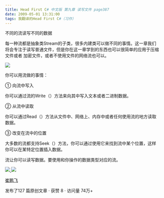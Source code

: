 ```yaml
---
title: Head First C# 中文版 第九章 读写文件 page387
date: 2009-05-01 13:31:00
tags: 我翻译的Head First C#（习作）
---
```

不同的流读写不同的数据

  

每一种流都是抽象类Stream的子类，很多内建类可以做不同的事情。这一章我们将会专注于读写普通文件，但是你在这一章学到的东西也可以很简单的应用于压缩文件或者
加密文件，或者不使用文件的网络流也可以。

  

![](https://p-blog.csdn.net/images/p_blog_csdn_net/cuipengfei1/EntryImages/20090501/2009-05-01_13-08-03.jpg)

你可以用流做的事情：

  

①  向流中写入

你可以通过流的Write（）方法来向其中写入文本或者二进制数据。

  

②  从流中读取

你可以通过Read（）方法从文件中、网络上、内存中或者任何使用流的地方读取数据。

  

③  改变在流中的位置

大多数的流都支持Seek（）方法，你可以通过使用它来找到流中某个位置，这样你可以在某特定位置插入数据。

  

流让你可以读写数据。要使用和你操作的数据类型对应的流。



[ ![](https://profile.csdnimg.cn/5/2/5/3_cuipengfei1)
![](https://g.csdnimg.cn/static/user-reg-year/1x/11.png)
](https://blog.csdn.net/cuipengfei1)

[ 崔鹏飞 ](https://blog.csdn.net/cuipengfei1)

发布了127 篇原创文章  ·  获赞 8  ·  访问量 74万+

